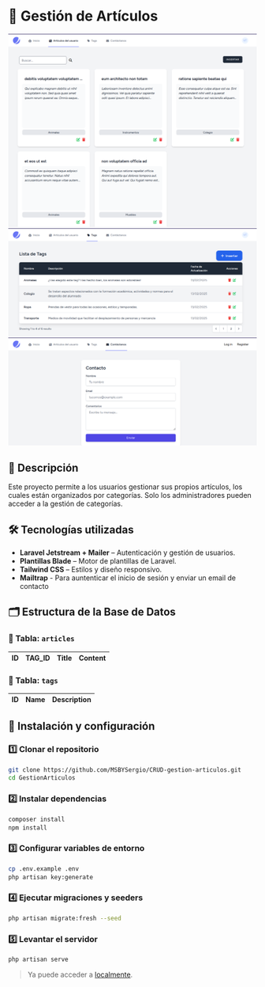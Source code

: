 # 📌 Gestión de Artículos  

<img src="/public/images/articles-index.png" alt="Imagen del inicio de artículos.">
<img src="/public/images/tags-index.png" alt="Imagen del inicio de tags.">
<img src="/public/images/contacto.png"  alt="Imagen del formulario de contacto.">

## 📖 Descripción  

Este proyecto permite a los usuarios gestionar sus propios artículos, los cuales están organizados por categorías. Solo los administradores pueden acceder a la gestión de categorías.

## 🛠 Tecnologías utilizadas  

- **Laravel Jetstream + Mailer** – Autenticación y gestión de usuarios.  
- **Plantillas Blade** – Motor de plantillas de Laravel.  
- **Tailwind CSS** – Estilos y diseño responsivo.
- **Mailtrap** - Para auntenticar el inicio de sesión y enviar un email de contacto

## 🗂 Estructura de la Base de Datos  

### 📌 Tabla: `articles`  
| ID | TAG_ID | Title | Content |  
|----|--------|-------|---------|  

### 📌 Tabla: `tags`  
| ID | Name | Description |  
|----|------|------------|  

## 🚀 Instalación y configuración  

### 1️⃣ Clonar el repositorio  
```bash
git clone https://github.com/MSBYSergio/CRUD-gestion-articulos.git
cd GestionArticulos
```

### 2️⃣ Instalar dependencias  
```bash
composer install
npm install
```

### 3️⃣ Configurar variables de entorno  
```bash
cp .env.example .env
php artisan key:generate
```

### 4️⃣ Ejecutar migraciones y seeders  
```bash
php artisan migrate:fresh --seed
```

### 5️⃣ Levantar el servidor  
```bash
php artisan serve
```
> Ya puede acceder a [localmente](localhost:8000).